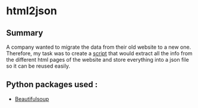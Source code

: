 # html2json

## Summary

A company wanted to migrate the data from their old website to a new one. Therefore, my task was to create a [script](https://github.com/NawfelBC/html2json/blob/main/html2json.py) that would extract all the info from the different html pages of the website and store everything into a json file so it can be reused easily.

## Python packages used :
- [Beautifulsoup](https://www.crummy.com/software/BeautifulSoup/bs4/doc/)
